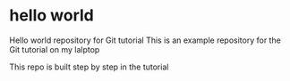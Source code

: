 # hello world
Hello world repository for Git tutorial
This is an example repository for the Git tutorial on my lalptop

This repo is built step by step in the tutorial